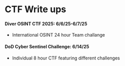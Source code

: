 # CTF Write ups

#### Diver OSINT CTF 2025: 6/6/25-6/7/25
- International OSINT 24 hour Team challange

#### DoD Cyber Sentinel Challenge: 6/14/25
- Individual 8 hour CTF featuring different challenges

